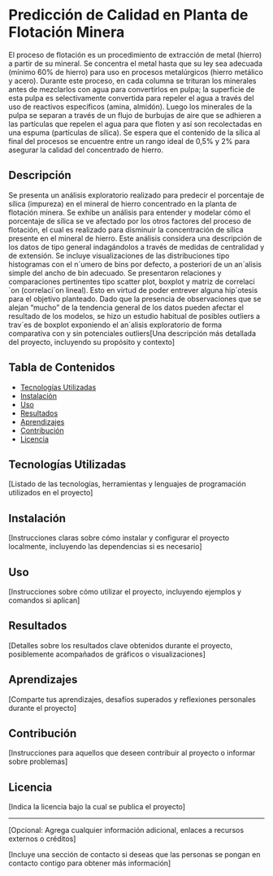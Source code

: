# Predicción de Calidad en Planta de Flotación Minera

El proceso de flotación es un procedimiento de extracción de metal (hierro) a partir de su mineral. Se concentra el metal hasta que su ley sea adecuada (mínimo 60% de hierro) para uso en procesos metalúrgicos (hierro metálico y acero). Durante este proceso, en cada columna se trituran los minerales antes de mezclarlos con agua para convertirlos en pulpa; la superficie de esta pulpa es selectivamente convertida para repeler el agua a través del uso de reactivos específicos (amina, almidón). Luego los minerales de la pulpa se separan a través de un flujo de burbujas de aire que se adhieren a las partículas que repelen el agua para que floten y así son recolectadas en una espuma (partículas de sílica). Se espera que el contenido de la sílica al final del procesos se encuentre entre un rango ideal de 0,5% y 2% para asegurar la calidad del concentrado de hierro.

## Descripción

Se presenta un análisis exploratorio realizado para predecir el porcentaje de sílica (impureza) en el mineral de hierro concentrado en la planta de flotación minera. Se exhibe un análisis para entender y modelar cómo el porcentaje de sílica se ve afectado por los otros factores del proceso de flotación, el cual es realizado para disminuir la concentración de sílica presente en el mineral de hierro. Este análisis considera una descripción de los datos de tipo general indagándolos a través de medidas de centralidad y de extensión. Se incluye
visualizaciones de las distribuciones tipo histogramas con el n´umero de bins por defecto, a posteriori de un an´alisis
simple del ancho de bin adecuado. Se presentaron relaciones y comparaciones pertinentes tipo scatter plot, boxplot y
matriz de correlaci´on (correlaci´on lineal). Esto en virtud de poder entrever alguna hip´otesis para el objetivo planteado.
Dado que la presencia de observaciones que se alejan “mucho” de la tendencia general de los datos pueden afectar el
resultado de los modelos, se hizo un estudio habitual de posibles outliers a trav´es de boxplot exponiendo el an´alisis
exploratorio de forma comparativa con y sin potenciales outliers[Una descripción más detallada del proyecto, incluyendo su propósito y contexto]

## Tabla de Contenidos

- [Tecnologías Utilizadas](#tecnologías-utilizadas)
- [Instalación](#instalación)
- [Uso](#uso)
- [Resultados](#resultados)
- [Aprendizajes](#aprendizajes)
- [Contribución](#contribución)
- [Licencia](#licencia)

## Tecnologías Utilizadas

[Listado de las tecnologías, herramientas y lenguajes de programación utilizados en el proyecto]

## Instalación

[Instrucciones claras sobre cómo instalar y configurar el proyecto localmente, incluyendo las dependencias si es necesario]

## Uso

[Instrucciones sobre cómo utilizar el proyecto, incluyendo ejemplos y comandos si aplican]

## Resultados

[Detalles sobre los resultados clave obtenidos durante el proyecto, posiblemente acompañados de gráficos o visualizaciones]

## Aprendizajes

[Comparte tus aprendizajes, desafíos superados y reflexiones personales durante el proyecto]

## Contribución

[Instrucciones para aquellos que deseen contribuir al proyecto o informar sobre problemas]

## Licencia

[Indica la licencia bajo la cual se publica el proyecto]

---

[Opcional: Agrega cualquier información adicional, enlaces a recursos externos o créditos]

[Incluye una sección de contacto si deseas que las personas se pongan en contacto contigo para obtener más información]

